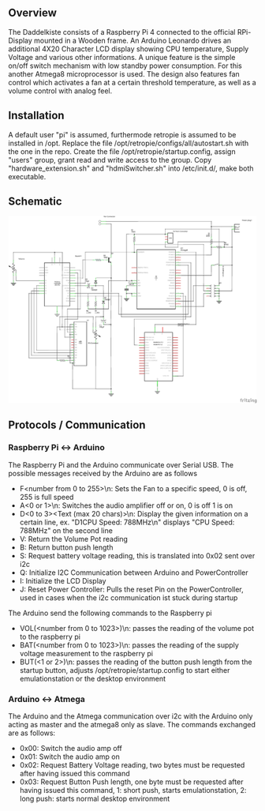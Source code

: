 ## Overview

The Daddelkiste consists of a Raspberry Pi 4 connected to the official RPi-Display mounted in a Wooden frame. An Arduino Leonardo drives an additional 4X20 Character LCD display showing CPU temperature, Supply Voltage and various other informations. 
A unique feature is the simple on/off switch mechanism with low standby power consumption. For this another Atmega8 microprocessor is used. The design also features fan control which activates a fan at a certain threshold temperature, as well as a volume control with analog feel.

## Installation
A default user "pi" is assumed, furthermode retropie is assumed to be installed in /opt.
Replace the file /opt/retropie/configs/all/autostart.sh with the one in the repo.
Create the file /opt/retropie/startup.config, assign "users" group, grant read and write access to the group.
Copy "hardware_extension.sh" and "hdmiSwitcher.sh" into /etc/init.d/, make both executable.

## Schematic

![Schematic](schematic.png)

## Protocols / Communication

### Raspberry Pi <-> Arduino
The Raspberry Pi and the Arduino communicate over Serial USB. The possible messages received by the Arduino are as follows
* F<number from 0 to 255>\n: Sets the Fan to a specific speed, 0 is off, 255 is full speed
* A<0 or 1>\n: Switches the audio amplifier off or on, 0 is off 1 is on
* D<0 to 3><Text (max 20 chars)>\n: Display the given information on a certain line, ex. "D1CPU Speed: 788MHz\n" displays "CPU Speed: 788MHz" on the second line
* V: Return the Volume Pot reading
* B: Return button push length
* S: Request battery voltage reading, this is translated into 0x02 sent over i2c
* Q: Initialize I2C Communication between Arduino and PowerController
* I: Initialize the LCD Display
* J: Reset Power Controller: Pulls the reset Pin on the PowerController, used in cases when the i2c communication ist stuck during startup

The Arduino send the following commands to the Raspberry pi
* VOL(<number from 0 to 1023>)\n: passes the reading of the volume pot to the raspberry pi
* BAT(<number from 0 to 1023>)\n: passes the reading of the supply voltage measurement to the raspberry pi
* BUT(<1 or 2>)\n: passes the reading of the button push length from the startup button, adjusts /opt/retropie/startup.config to start either emulationstation or the desktop environment

### Arduino <-> Atmega
The Arduino  and the Atmega communication over i2c with the Arduino only acting as master and the atmega8 only as slave. The commands exchanged are as follows:
* 0x00: Switch the audio amp off
* 0x01: Switch the audio amp on
* 0x02: Request Battery Voltage reading, two bytes must be requested after having issued this command
* 0x03: Request Button Push length, one byte must be requested after having issued this command, 1: short push, starts emulationstation, 2: long push: starts normal desktop environment
